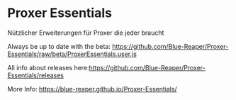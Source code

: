 # Proxer Essentials
Nützlicher Erweiterungen für Proxer die jeder braucht

Always be up to date with the beta:
https://github.com/Blue-Reaper/Proxer-Essentials/raw/beta/ProxerEssentials.user.js

All info about releases here:https://github.com/Blue-Reaper/Proxer-Essentials/releases


More Info: https://blue-reaper.github.io/Proxer-Essentials/
